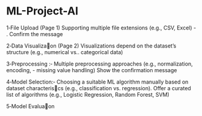 # ML-Project-AI

1‐File Upload (Page 1)
Supporting multiple file extensions (e.g., CSV, Excel) -
. Confirm the message

2‐Data Visualiza􀆟on (Page 2)
Visualizations depend on the dataset’s structure (e.g., numerical vs..
categorical data)

3‐Preprocessing :‐
Multiple preprocessing approaches (e.g., normalization, encoding, -
missing value handling)
Show the confirmation message

4‐Model Selection:‐
Choosing a suitable ML algorithm manually
based on dataset characteris􀆟cs (e.g., classification vs. regression). Offer
a curated list of algorithms (e.g., Logistic Regression, Random Forest,
SVM)

5‐Model Evalua􀆟on
